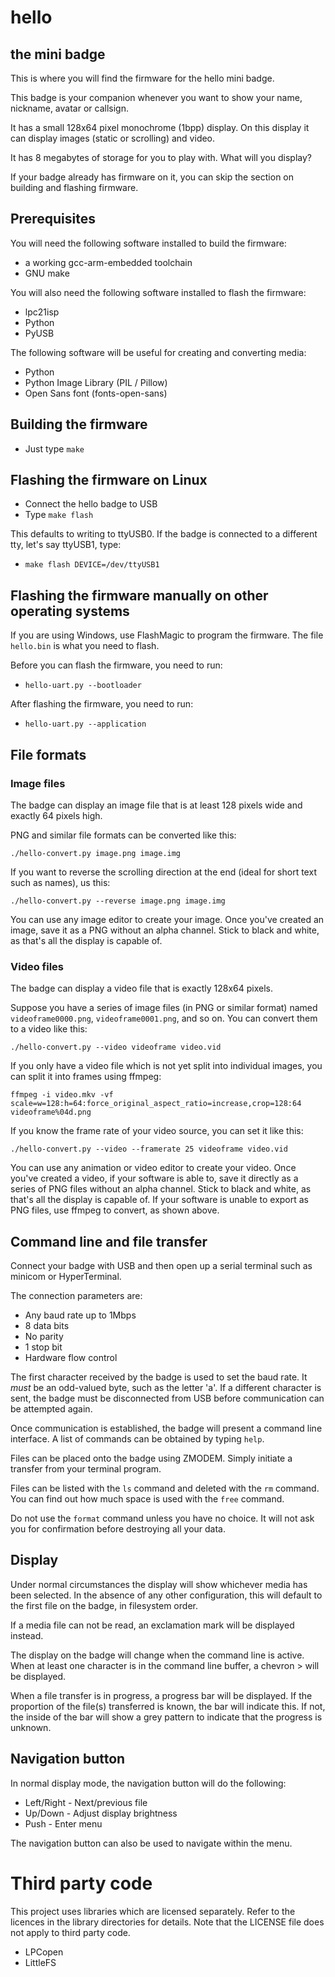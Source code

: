 # hello
## the mini badge

This is where you will find the firmware for the hello mini badge.

This badge is your companion whenever you want to show your name, nickname, avatar or callsign.

It has a small 128x64 pixel monochrome (1bpp) display. On this display it can display images (static or scrolling) and video.

It has 8 megabytes of storage for you to play with. What will you display?

If your badge already has firmware on it, you can skip the section on building and flashing firmware.

## Prerequisites

You will need the following software installed to build the firmware:

* a working gcc-arm-embedded toolchain
* GNU make

You will also need the following software installed to flash the firmware:

* lpc21isp
* Python
* PyUSB

The following software will be useful for creating and converting media:

* Python
* Python Image Library (PIL / Pillow)
* Open Sans font (fonts-open-sans)

## Building the firmware

* Just type `make`

## Flashing the firmware on Linux

* Connect the hello badge to USB
* Type `make flash`

This defaults to writing to ttyUSB0. If the badge is connected to a different tty, let's say ttyUSB1, type:

* `make flash DEVICE=/dev/ttyUSB1`

## Flashing the firmware manually on other operating systems

If you are using Windows, use FlashMagic to program the firmware. The file `hello.bin` is what you need to flash.

Before you can flash the firmware, you need to run:

* `hello-uart.py --bootloader`

After flashing the firmware, you need to run:

* `hello-uart.py --application`

## File formats

### Image files

The badge can display an image file that is at least 128 pixels wide and exactly 64 pixels high.

PNG and similar file formats can be converted like this:

`./hello-convert.py image.png image.img`

If you want to reverse the scrolling direction at the end (ideal for short text such as names), us this:

`./hello-convert.py --reverse image.png image.img`

You can use any image editor to create your image. Once you've created an image, save it as a PNG without
an alpha channel. Stick to black and white, as that's all the display is capable of.

### Video files

The badge can display a video file that is exactly 128x64 pixels.

Suppose you have a series of image files (in PNG or similar format) named `videoframe0000.png`, `videoframe0001.png`, and so on. You can convert them to a video like this:

`./hello-convert.py --video videoframe video.vid`

If you only have a video file which is not yet split into individual images, you can split it into frames using ffmpeg:

`ffmpeg -i video.mkv -vf scale=w=128:h=64:force_original_aspect_ratio=increase,crop=128:64 videoframe%04d.png`

If you know the frame rate of your video source, you can set it like this:

`./hello-convert.py --video --framerate 25 videoframe video.vid`

You can use any animation or video editor to create your video. Once you've created a video, if your software is
able to, save it directly as a series of PNG files without an alpha channel. Stick to black and white, as that's
all the display is capable of. If your software is unable to export as PNG files, use ffmpeg to convert, as shown
above.


## Command line and file transfer

Connect your badge with USB and then open up a serial terminal such as minicom or HyperTerminal.

The connection parameters are:

* Any baud rate up to 1Mbps
* 8 data bits
* No parity
* 1 stop bit
* Hardware flow control

The first character received by the badge is used to set the baud rate. It *must* be an odd-valued byte, such as the letter 'a'. If a different character is sent, the badge must be disconnected from USB before communication can be attempted again.

Once communication is established, the badge will present a command line interface. A list of commands can be obtained by typing `help`.

Files can be placed onto the badge using ZMODEM. Simply initiate a transfer from your terminal program.

Files can be listed with the `ls` command and deleted with the `rm` command. You can find out how much space is used with the `free` command.

Do not use the `format` command unless you have no choice. It will not ask you for confirmation before destroying all your data.

## Display

Under normal circumstances the display will show whichever media has been selected. In the absence of any other configuration, this will default to the first file on the badge, in filesystem order.

If a media file can not be read, an exclamation mark will be displayed instead.

The display on the badge will change when the command line is active. When at least one character is in the command line buffer, a chevron > will be displayed.

When a file transfer is in progress, a progress bar will be displayed. If the proportion of the file(s) transferred is known, the bar will indicate this. If not, the inside of the bar will show a grey pattern to indicate that the progress is unknown.


## Navigation button

In normal display mode, the navigation button will do the following:

* Left/Right - Next/previous file
* Up/Down - Adjust display brightness
* Push - Enter menu

The navigation button can also be used to navigate within the menu.

# Third party code

This project uses libraries which are licensed separately. Refer to the licences in the library directories for details.
Note that the LICENSE file does not apply to third party code.

* LPCopen
* LittleFS
